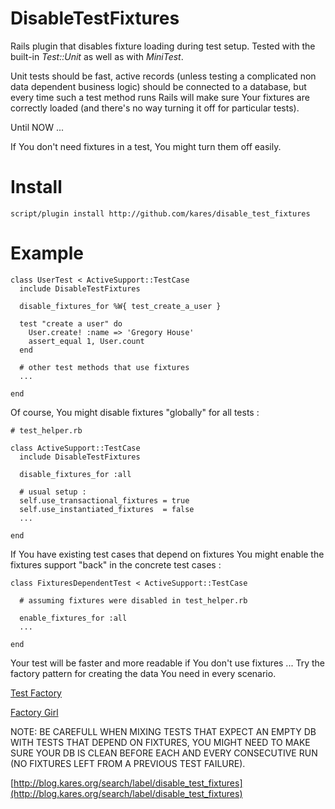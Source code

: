 DisableTestFixtures
===================

Rails plugin that disables fixture loading during test setup.
Tested with the built-in *Test::Unit* as well as with *MiniTest*.

Unit tests should be fast, active records (unless testing a complicated
non data dependent business logic) should be connected to a database, but
every time such a test method runs Rails will make sure Your fixtures are
correctly loaded (and there's no way turning it off for particular tests).

Until NOW ...

If You don't need fixtures in a test, You might turn them off easily.


Install
=======

    script/plugin install http://github.com/kares/disable_test_fixtures


Example
=======

    class UserTest < ActiveSupport::TestCase
      include DisableTestFixtures

      disable_fixtures_for %W{ test_create_a_user }

      test "create a user" do
        User.create! :name => 'Gregory House'
        assert_equal 1, User.count
      end

      # other test methods that use fixtures
      ...

    end

Of course, You might disable fixtures "globally" for all tests :

    # test_helper.rb

    class ActiveSupport::TestCase
      include DisableTestFixtures

      disable_fixtures_for :all

      # usual setup :
      self.use_transactional_fixtures = true
      self.use_instantiated_fixtures  = false
      ...

    end

If You have existing test cases that depend on fixtures You might enable the
fixtures support "back" in the concrete test cases :

    class FixturesDependentTest < ActiveSupport::TestCase

      # assuming fixtures were disabled in test_helper.rb

      enable_fixtures_for :all
      ...

    end


Your test will be faster and more readable if You don't use fixtures ...
Try the factory pattern for creating the data You need in every scenario.

[Test Factory](http://www.dcmanges.com/blog/38)

[Factory Girl](http://textmode.at/2008/6/12/factory-girl-rails-fixture-replacement)

NOTE: BE CAREFULL WHEN MIXING TESTS THAT EXPECT AN EMPTY DB WITH TESTS THAT
DEPEND ON FIXTURES, YOU MIGHT NEED TO MAKE SURE YOUR DB IS CLEAN BEFORE EACH
AND EVERY CONSECUTIVE RUN (NO FIXTURES LEFT FROM A PREVIOUS TEST FAILURE).

[http://blog.kares.org/search/label/disable_test_fixtures](http://blog.kares.org/search/label/disable_test_fixtures)
